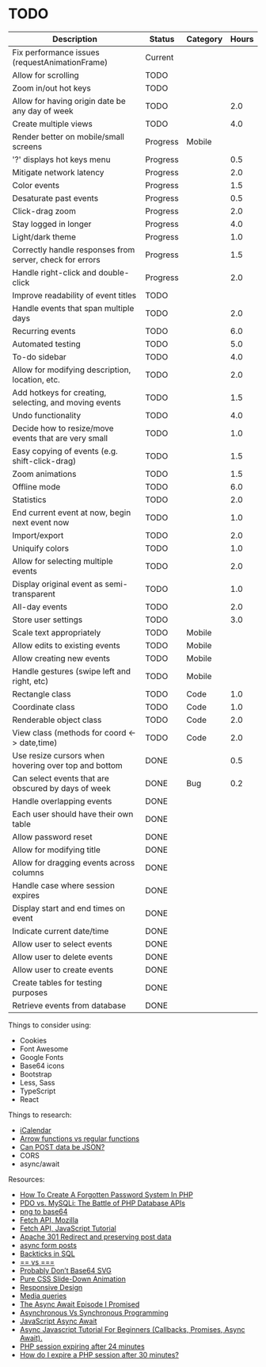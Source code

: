# TODO

|Description                                                |Status  |Category|Hours|
|-----------------------------------------------------------|--------|--------|-----|
| Fix performance issues (requestAnimationFrame)            |Current |        |     |
| Allow for scrolling                                       |TODO    |        |     |
| Zoom in/out hot keys                                      |TODO    |        |     |
| Allow for having origin date be any day of week           |TODO    |        | 2.0 |
| Create multiple views                                     |TODO    |        | 4.0 |
| Render better on mobile/small screens                     |Progress|Mobile  |     |
| '?' displays hot keys menu                                |Progress|        | 0.5 |
| Mitigate network latency                                  |Progress|        | 2.0 |
| Color events                                              |Progress|        | 1.5 |
| Desaturate past events                                    |Progress|        | 0.5 |
| Click-drag zoom                                           |Progress|        | 2.0 |
| Stay logged in longer                                     |Progress|        | 4.0 |
| Light/dark theme                                          |Progress|        | 1.0 |
| Correctly handle responses from server, check for errors  |Progress|        | 1.5 |
| Handle right-click and double-click                       |Progress|        | 2.0 |
| Improve readability of event titles                       |TODO    |        |     |
| Handle events that span multiple days                     |TODO    |        | 2.0 |
| Recurring events                                          |TODO    |        | 6.0 |
| Automated testing                                         |TODO    |        | 5.0 |
| To-do sidebar                                             |TODO    |        | 4.0 |
| Allow for modifying description, location, etc.           |TODO    |        | 2.0 |
| Add hotkeys for creating, selecting, and moving events    |TODO    |        | 1.5 |
| Undo functionality                                        |TODO    |        | 4.0 |
| Decide how to resize/move events that are very small      |TODO    |        | 1.0 |
| Easy copying of events (e.g. shift-click-drag)            |TODO    |        | 1.5 |
| Zoom animations                                           |TODO    |        | 1.5 |
| Offline mode                                              |TODO    |        | 6.0 |
| Statistics                                                |TODO    |        | 2.0 |
| End current event at now, begin next event now            |TODO    |        | 1.0 |
| Import/export                                             |TODO    |        | 2.0 |
| Uniquify colors                                           |TODO    |        | 1.0 |
| Allow for selecting multiple events                       |TODO    |        | 2.0 |
| Display original event as semi-transparent                |TODO    |        | 1.0 |
| All-day events                                            |TODO    |        | 2.0 |
| Store user settings                                       |TODO    |        | 3.0 |
| Scale text appropriately                                  |TODO    |Mobile  |     |
| Allow edits to existing events                            |TODO    |Mobile  |     |
| Allow creating new events                                 |TODO    |Mobile  |     |
| Handle gestures (swipe left and right, etc)               |TODO    |Mobile  |     |
| Rectangle class                                           |TODO    |Code    | 1.0 |
| Coordinate class                                          |TODO    |Code    | 1.0 |
| Renderable object class                                   |TODO    |Code    | 2.0 |
| View class (methods for coord <-> date,time)              |TODO    |Code    | 2.0 |
| Use resize cursors when hovering over top and bottom      |DONE    |        | 0.5 |
| Can select events that are obscured by days of week       |DONE    |Bug     | 0.2 |
| Handle overlapping events                                 |DONE    |        |     |
| Each user should have their own table                     |DONE    |        |     |
| Allow password reset                                      |DONE    |        |     |
| Allow for modifying title                                 |DONE    |        |     |
| Allow for dragging events across columns                  |DONE    |        |     |
| Handle case where session expires                         |DONE    |        |     |
| Display start and end times on event                      |DONE    |        |     |
| Indicate current date/time                                |DONE    |        |     |
| Allow user to select events                               |DONE    |        |     |
| Allow user to delete events                               |DONE    |        |     |
| Allow user to create events                               |DONE    |        |     |
| Create tables for testing purposes                        |DONE    |        |     |
| Retrieve events from database                             |DONE    |        |     |

Things to consider using:

- Cookies
- Font Awesome
- Google Fonts
- Base64 icons
- Bootstrap
- Less, Sass
- TypeScript
- React

Things to research:

- [iCalendar](https://en.wikipedia.org/wiki/ICalendar)
- [Arrow functions vs regular functions](https://medium.com/swlh/javascript-arrow-functions-vs-regular-functions-5ec4a9076796)
- [Can POST data be JSON?](https://www.geeksforgeeks.org/how-to-receive-json-post-with-php/)
- CORS
- async/await

Resources:

- [How To Create A Forgotten Password System In PHP](https://www.youtube.com/watch?v=wUkKCMEYj9M)
- [PDO vs. MySQLi: The Battle of PHP Database APIs](https://websitebeaver.com/php-pdo-vs-mysqli)
- [png to base64](https://onlinepngtools.com/convert-png-to-base64)
- [Fetch API, Mozilla](https://developer.mozilla.org/en-US/docs/Web/API/Fetch_API/Using_Fetch)
- [Fetch API, JavaScript Tutorial](https://www.javascripttutorial.net/javascript-fetch-api/)
- [Apache 301 Redirect and preserving post data](https://stackoverflow.com/questions/13628831/apache-301-redirect-and-preserving-post-data)
- [async form posts](https://pqina.nl/blog/async-form-posts-with-a-couple-lines-of-vanilla-javascript/)
- [Backticks in SQL](https://chartio.com/learn/sql-tips/single-double-quote-and-backticks-in-mysql-queries/)
- [== vs ===](https://stackoverflow.com/questions/6003884/how-do-i-check-for-null-values-in-javascript)
- [Probably Don’t Base64 SVG](https://css-tricks.com/probably-dont-base64-svg/)
- [Pure CSS Slide-Down Animation](https://dzone.com/articles/pure-css-slide-down-animation-1)
- [Responsive Design](https://developer.mozilla.org/en-US/docs/Learn/CSS/CSS_layout/Responsive_Design)
- [Media queries](https://www.emailonacid.com/blog/article/email-development/emailology_media_queries_demystified_min-width_and_max-width/)
- [The Async Await Episode I Promised](https://www.youtube.com/watch?v=vn3tm0quoqE)
- [Asynchronous Vs Synchronous Programming](https://www.youtube.com/watch?v=Kpn2ajSa92c)
- [JavaScript Async Await](https://www.youtube.com/watch?v=V_Kr9OSfDeU)
- [Async Javascript Tutorial For Beginners (Callbacks, Promises, Async Await).](https://www.youtube.com/watch?v=_8gHHBlbziw)
- [PHP session expiring after 24 minutes](https://www.reddit.com/r/PHP/comments/zko6e/php_session_expiring_after_24_minutes/)
- [How do I expire a PHP session after 30 minutes?](https://stackoverflow.com/questions/520237/how-do-i-expire-a-php-session-after-30-minutes/1270960#1270960)
